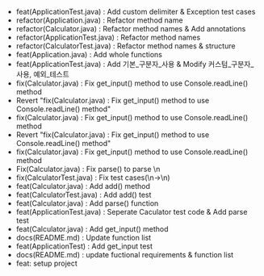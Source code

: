 - feat(ApplicationTest.java) : Add custom delimiter & Exception test cases
- refactor(Application.java) : Refactor method name
- refactor(Calculator.java) : Refactor method names & Add annotations
- refactor(ApplicationTest.java) : Refactor method names
- refactor(CalculatorTest.java) : Refactor method names & structure
- feat(Application.java) : Add whole functions
- feat(ApplicationTest.java) : Add 기본_구분자_사용 & Modify 커스텀_구분자_사용, 예외_테스트
- fix(Calculator.java) : Fix get_input() method to use Console.readLine() method
- Revert "fix(Calculator.java) : Fix get_input() method to use Console.readLine() method"
- fix(Calculator.java) : Fix get_input() method to use Console.readLine() method
- Revert "fix(Calculator.java) : Fix get_input() method to use Console.readLine() method"
- fix(Calculator.java) : Fix get_input() method to use Console.readLine() method
- Fix(Calculator.java) : Fix parse() to parse \\n
- fix(CalculatorTest.java) : Fix test cases(\n->\\n)
- feat(Calculator.java) : Add add() method
- feat(CalculatorTest.java) : Add add() test
- feat(Calculator.java) : Add parse() function
- feat(ApplicationTest.java) : Seperate Caculator test code & Add parse test
- feat(Calculator.java) : Add get_input() method
- docs(README.md) : Update function list
- feat(ApplicationTest) : Add get_input test
- docs(README.md) : update fuctional requirements & function list
- feat: setup project
